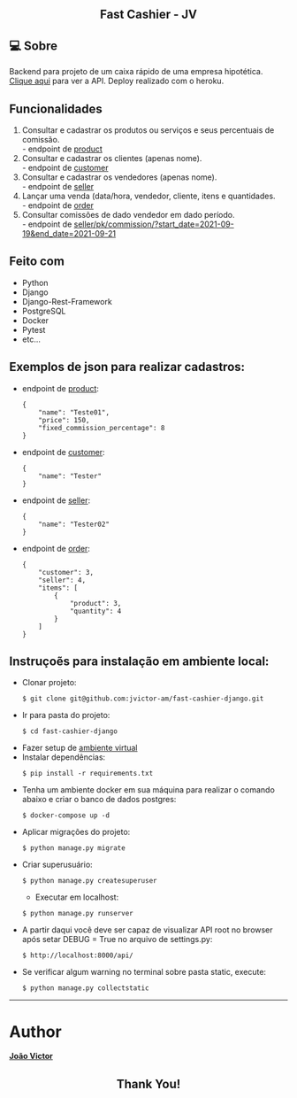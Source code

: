 <h2 align="center">
  Fast Cashier - JV
</h2>

## :computer: Sobre

Backend para projeto de um caixa rápido de uma empresa hipotética. <br/>
[Clique aqui](https://fast-cashier-dj.herokuapp.com/api/) para ver a API. Deploy realizado com o heroku.

## Funcionalidades

  1. Consultar e cadastrar os produtos ou serviços e seus percentuais de comissão. <br/>
    - endpoint de [product](https://fast-cashier-dj.herokuapp.com/api/product/)
  2. Consultar e cadastrar os clientes (apenas nome). <br/>
    - endpoint de [customer](https://fast-cashier-dj.herokuapp.com/api/customer/)
  3. Consultar e cadastrar os vendedores (apenas nome). <br/>
    - endpoint de [seller](https://fast-cashier-dj.herokuapp.com/api/seller/)
  4. Lançar uma venda (data/hora, vendedor, cliente, itens e quantidades. <br/>
    - endpoint de [order](https://fast-cashier-dj.herokuapp.com/api/order/)
  5. Consultar comissões de dado vendedor em dado período. <br/>
    - endpoint de [seller/pk/commission/?start_date=2021-09-19&end_date=2021-09-21](https://fast-cashier-dj.herokuapp.com/api/seller/2/commission/?start_date=2021-09-1&end_date=2021-09-21)

## Feito com

- Python
- Django
- Django-Rest-Framework
- PostgreSQL
- Docker
- Pytest
- etc...

## Exemplos de json para realizar cadastros:
  - endpoint de [product](https://fast-cashier-dj.herokuapp.com/api/product/):
    ```
    {
        "name": "Teste01",
        "price": 150,
        "fixed_commission_percentage": 8
    }
    ```
  - endpoint de [customer](https://fast-cashier-dj.herokuapp.com/api/customer/):
    ```
    {
        "name": "Tester"
    }
    ```
  - endpoint de [seller](https://fast-cashier-dj.herokuapp.com/api/seller/):
    ```
    {
        "name": "Tester02"
    }
    ```
 - endpoint de [order](https://fast-cashier-dj.herokuapp.com/api/order/):
    ```
    {
        "customer": 3,
        "seller": 4,
        "items": [
            {
                "product": 3,
                "quantity": 4
            }
        ]
    }
    ```

## Instruçoẽs para instalação em ambiente local:

  - Clonar projeto:
    ```
    $ git clone git@github.com:jvictor-am/fast-cashier-django.git
    ```
  - Ir para pasta do projeto:
    ```
    $ cd fast-cashier-django
    ```
  - Fazer setup de [ambiente virtual](https://virtualenvwrapper.readthedocs.io/en/latest/install.html)
  - Instalar dependências:
    ```
    $ pip install -r requirements.txt
    ```
  - Tenha um ambiente docker em sua máquina para realizar o comando abaixo e criar o banco de dados postgres:
    ```
    $ docker-compose up -d
    ```
  - Aplicar migrações do projeto:
    ```
    $ python manage.py migrate
    ```
  - Criar superusuário:
    ```
    $ python manage.py createsuperuser
    ```
    - Executar em localhost:
    ```
    $ python manage.py runserver
    ```
  - A partir daqui você deve ser capaz de visualizar API root no browser após setar DEBUG = True no arquivo de settings.py:
    ```
    $ http://localhost:8000/api/
    ```
  - Se verificar algum warning no terminal sobre pasta static, execute:
    ```
    $ python manage.py collectstatic
    ```

---

# Author

[**João Victor**](https://www.linkedin.com/in/jo%C3%A3o-victor-de-andrade-mesquita-848a09122/)

<h2 align="center">
  Thank You!
</h2>
